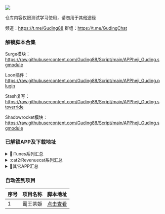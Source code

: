 ![](http://profile-counter.glitch.me/Guding88_Rewrite/count.svg)

仓库内容仅限测试学习使用，请勿用于其他途径

频道：https://t.me/Guding88 
群组：https://t.me/GudingChat 

### 解锁脚本合集

Surge模块：https://raw.githubusercontent.com/Guding88/Script/main/APPheji_Guding.sgmodule

Loon插件：https://raw.githubusercontent.com/Guding88/Script/main/APPheji_Guding.plugin

Stash复写：https://raw.githubusercontent.com/Guding88/Script/main/APPheji_Guding.stoverride

Shadowrocket模块：https://raw.githubusercontent.com/Guding88/Script/main/APPheji_Guding.sgmodule


### 已解锁APP及下载地址

<details>
   <summary>📱iTunes系列汇总</summary>    
   
|序号|APP名称|下载地址|
|--|--|--|
|1|百色特|[点击下载](https://apps.apple.com/app/id515094775)
|2|拍特内头|[点击下载](https://apps.apple.com/app/id992421775)
|3|Revive|[点击下载](https://apps.apple.com/app/id1616862692)
|4|Air系列|[点击下载](https://apps.apple.com/app/id1173365557)
|5|HashPhotos|[点击下载](https://apps.apple.com/app/id685784609)
|6|ProxyFi|[点击下载](https://apps.apple.com/app/id1671185533)
|7|Side|[点击下载](https://apps.apple.com/app/id1532395263)
|8|闪念|[点击下载](https://apps.apple.com/app/id1397149726)
|9|文晓生|[点击下载](https://apps.apple.com/app/id1595241052)
|10|小鸡专注|[点击下载](https://apps.apple.com/app/id1627691759)
|11|Picsew|[点击下载](https://apps.apple.com/app/id1208145167)
|12|安心天气|[点击下载](https://apps.apple.com/app/id1660522632)
|13|ProKnockout|[点击下载](https://apps.apple.com/app/id944665061)
|14|PutApp|[点击下载](https://apps.apple.com/app/id1456379965)
|15|ProKnockout|[点击下载](https://apps.apple.com/app/id944665061)
|16|VideoDay|[点击下载](https://apps.apple.com/app/id1483410865)
|17|‎Chat AI|[点击下载](https://apps.apple.com/app/id1660877567)
|18|‎ProCCD|[点击下载](https://apps.apple.com/app/id1616113199)
|19|‎Video Editor|[点击下载](https://apps.apple.com/app/id1403688344)
|20|Koloro|[点击下载](https://apps.apple.com/app/id1345159029)
|21|PDF Viewer|[点击下载](https://apps.apple.com/app/id1120099014)
|22|AllMyBatteries|[点击下载](https://apps.apple.com/app/id1621263412)
|23|ReLens|[点击下载](https://apps.apple.com/app/id1638027598)
|24|高级服装设计|[点击下载](https://apps.apple.com/app/id1413710253)
|25|Stylish Text|[点击下载](https://apps.apple.com/app/id1372415493)
|26|快捷指令库|[点击下载](https://apps.apple.com/app/id1540915106)
|27|灵动岛壁纸|[点击下载](https://apps.apple.com/app/id6444463659)
|28|鹰眼加速器|[点击下载](https://apps.apple.com/app/id1583608120)
|29|订阅通|[点击下载](https://apps.apple.com/app/id1577082754)
|30|intoLive|[点击下载](https://apps.apple.com/app/id1061859052)
|31|奇妙P图|[点击下载](https://apps.apple.com/app/id1509179692)
|32|卡片日记|[点击下载](https://apps.apple.com/app/id1295506659)
|33|熊掌记|[点击下载](https://apps.apple.com/app/id1016366447)
|34|‎aDiary|[点击下载](https://apps.apple.com/app/id1564045149)
|35|‎Becord|[点击下载](https://apps.apple.com/app/id1608773156)
|36|‎‎Athlytic|[点击下载](https://apps.apple.com/app/id1543571755)
|37|‎‎CostMemo|[点击下载](https://apps.apple.com/app/id6444737474)
|38|‎‎时间印迹|[点击下载](https://apps.apple.com/app/id6450100115)
|39|‎‎iTimely|[点击下载](https://apps.apple.com/app/id6447499788)
|40|‎‎DoMemo|[点击下载](https://apps.apple.com/app/id1624344916)
|41|‎‎‎xTerminal|[点击下载](https://apps.apple.com/app/id1544728400)
|42|‎‎‎AI Chatbot|[点击下载](https://apps.apple.com/app/id1559479889)
|43|Fotoz|[点击下载](https://apps.apple.com/app/id1090640183)
|44|CountThis|[点击下载](https://apps.apple.com/app/id1553863458)
|45|万源阅读|[点击下载](https://apps.apple.com/app/id6446446808)
|46|Scanner|[点击下载](https://apps.apple.com/app/id1291962681)
|47|Metion|[点击下载](https://apps.apple.com/app/id1530965242)
|48|Ever Play|[点击下载](https://apps.apple.com/app/id1202642773)

* Air系列未完全整理，**必须先下载计算器Air并解锁**，然后再下载同一开发者的同系列产品，会自动同步解锁。
</details>
<details>
   <summary>:cat2:Revenuecat系列汇总</summary>    
   
|序号|APP名称|下载地址|
|--|--|--|
|~~1~~|~~APTV~~|[点击下载](https://apps.apple.com/app/id1630403500)
|2|Authenticator|[点击下载](https://apps.apple.com/app/id1538761576)
|3|Photo Vault|[点击下载](https://apps.apple.com/app/id1562839653)
|4|Clockology|[点击下载](https://apps.apple.com/app/id1456386228)
|5|Falendar|[点击下载](https://apps.apple.com/app/id1670616883)
|6|GEIST|[点击下载](https://apps.apple.com/app/id897062509)
|7|InPaper|[点击下载](https://apps.apple.com/app/id1560313343)
|8|Lungy|[点击下载](https://apps.apple.com/app/id1545223887)
|9|MOZE|[点击下载](https://apps.apple.com/app/id1460011387)
|10|Monefy|[点击下载](https://apps.apple.com/app/id1212024409)
|11|OffScreen|[点击下载](https://apps.apple.com/app/id1474340105)
|12|Paper|[点击下载](https://apps.apple.com/app/id506003812)
|13|PhotoCleaner|[点击下载](https://apps.apple.com/app/id926090192)
|14|PhotoRoom|[点击下载](https://apps.apple.com/app/id1455009060)
|15|Pillow|[点击下载](https://apps.apple.com/app/id878691772)
|16|PixelMe|[点击下载](https://apps.apple.com/app/id1552314716)
|17|Purr|[点击下载](https://apps.apple.com/app/id1488455029)
|18|Reflectly|[点击下载](https://apps.apple.com/app/id1241229134)
|19|HealthView|[点击下载](https://apps.apple.com/app/id1020452064)
|20|TimeBloc|[点击下载](https://apps.apple.com/app/id1476033780)
|21|SleepTimer|[点击下载](https://apps.apple.com/app/id1057027109)
|22|Tally|[点击下载](https://apps.apple.com/app/id1090990601)
|23|Grateful|[点击下载](https://apps.apple.com/app/id1197512462)
|24|Last|[点击下载](https://apps.apple.com/app/id1092307625)
|25|Done|[点击下载](https://apps.apple.com/app/id1103961876)
|26|Sharp AI|[点击下载](https://apps.apple.com/app/id1622362309)
|27|Structured|[点击下载](https://apps.apple.com/app/id1499198946)
|28|喝水时间|[点击下载](https://apps.apple.com/app/id1401162094)
|29|Widgetsmith|[点击下载](https://apps.apple.com/app/id1523682319)
|30|Zoomable|[点击下载](https://apps.apple.com/app/id1568442831)
|31|车票票|[点击下载](https://apps.apple.com/app/id6446212291)
|32|方弗相机|[点击下载](https://apps.apple.com/app/id1621425556)
|33|饭卡|[点击下载](https://apps.apple.com/app/id1635764950)
|34|极简弹幕|[点击下载](https://apps.apple.com/app/id1572801421)
|35|极简日记|[点击下载](https://apps.apple.com/app/id1568936702)
|36|极简时钟|[点击下载](https://apps.apple.com/app/id1265404088)
|37|每日占星|[点击下载](https://apps.apple.com/app/id909048916)
|38|时间机器|[点击下载](https://apps.apple.com/app/id1502507360)
|39|始末|[点击下载](https://apps.apple.com/app/id1670906512)
|40|水心记|[点击下载](https://apps.apple.com/app/id1581076145)
|41|我的番茄|[点击下载](https://apps.apple.com/app/id1528322796)
|42|我的时间|[点击下载](https://apps.apple.com/app/id1481796842)
|43|星垂专注|[点击下载](https://apps.apple.com/app/id6446450915)
|44|星垂日记|[点击下载](https://apps.apple.com/app/id1663588935)
|45|已阅|[点击下载](https://apps.apple.com/app/id1589203887)
|46|诗片|[点击下载](https://apps.apple.com/app/id1672208469)
|47|习惯管家|[点击下载](https://apps.apple.com/app/id1253577148)
|48|LEMO FM|[点击下载](https://apps.apple.com/app/id6444756219)
|49|Dark Noise|[点击下载](https://apps.apple.com/app/id1465439395)
|50|VideoToPhoto|[点击下载](https://apps.apple.com/app/id1544125793)
|51|‎Chat AI|[点击下载](https://apps.apple.com/app/id1661016696)
|52|‎Photo Sync|[点击下载](https://apps.apple.com/app/id415850124)
|53|‎解忧娃娃|[点击下载](https://apps.apple.com/app/id1475104794)
|54|‎奇妙组件|[点击下载](https://apps.apple.com/app/id1466785009)
|55|‎卡片馆|[点击下载](https://apps.apple.com/app/id1441120440)
|56|‎白云天气|[点击下载](https://apps.apple.com/app/id1575901953)
|57|‎VSCO|[点击下载](https://apps.apple.com/app/id588013838)
|58|‎Tagmiibo|[点击下载](https://apps.apple.com/app/id1578966288)
|59|‎‎Amiibo Rewards|[点击下载](https://apps.apple.com/app/id1602924918)
|60|‎‎AmiiBoss|[点击下载](https://apps.apple.com/app/id1579972834)
|61|‎‎StressWatch|[点击下载](https://apps.apple.com/app/id6444737095)
|62|‎‎Anybox|[点击下载](https://apps.apple.com/app/id1593408455)
|63|‎‎‎Seamless|[点击下载](https://apps.apple.com/app/id1537718448)
|64|‎‎‎西江诗词|[点击下载](https://apps.apple.com/app/id1084924739)
|65|‎‎‎‎ImageX|[点击下载](https://apps.apple.com/app/id1668530080)
|66|‎‎‎‎‎Percento|[点击下载](https://apps.apple.com/app/id1494319934)
|67|‎‎‎‎‎Percento|[点击下载](https://apps.apple.com/app/id1612021829)
|68|‎‎‎‎‎Malloc VPN|[点击下载](https://apps.apple.com/app/id1632814003)
|69|‎‎‎‎‎Usage|[点击下载](https://apps.apple.com/app/id970353453)
|70|‎‎‎‎‎揭幕|[点击下载](https://apps.apple.com/app/id1585168957)
|71|‎‎‎‎‎小决定|[点击下载](https://apps.apple.com/app/id1338769645)
|72|‎‎‎‎‎元气计时|[点击下载](https://apps.apple.com/app/id1462723508)
|73|‎‎‎‎‎植物宝|[点击下载](https://apps.apple.com/app/id1566070492)
|74|‎‎‎‎‎HRZN|[点击下载](https://apps.apple.com/app/id1398160182)
|75|‎‎‎‎‎喵组件|[点击下载](https://apps.apple.com/app/id1563244756)
|76|‎‎‎‎‎MyPianist|[点击下载](https://apps.apple.com/app/id1460393665)
|77|‎‎‎‎‎Thenics|[点击下载](https://apps.apple.com/app/id1509531048)
|78|‎‎‎‎‎Currency|[点击下载](https://apps.apple.com/app/id284220417)
|79|‎‎‎‎‎Math Makers|[点击下载](https://apps.apple.com/app/id1558532437)
|80|‎‎‎‎‎Happy Days|[点击下载](https://apps.apple.com/app/id1564858029)
|81|‎‎‎‎‎Thiro|[点击下载](https://apps.apple.com/app/id1555982483)
|82|‎‎‎‎‎‎FTChatAI|[点击下载](https://apps.apple.com/app/id6446242414)
|83|‎‎‎‎‎‎秩序目标|[点击下载](https://apps.apple.com/app/id1609740590)
|84|‎‎‎‎‎‎Zoomerang|[点击下载](https://apps.apple.com/app/id1361030006)
|85|‎‎‎‎‎‎‎WeFast|[点击下载](https://apps.apple.com/app/id1568744702)
|86|‎‎‎‎‎‎‎好事发生|[点击下载](https://apps.apple.com/app/id1612021829)
|87|‎‎‎‎‎‎‎Cookie记账|[点击下载](https://apps.apple.com/app/id1559943673)
|88|‎‎‎‎‎‎‎目标地图|[点击下载](https://apps.apple.com/app/id1555022550)
|89|‎‎‎‎‎‎‎图片消除|[点击下载](https://apps.apple.com/app/id1457711961)
|90|‎‎‎‎‎‎‎Emphasis|[点击下载](https://apps.apple.com/app/id733300214)
|91|‎‎‎‎‎‎‎Numpkin|[点击下载](https://apps.apple.com/app/id6444591815)
|92|‎‎‎‎‎‎‎Emoji世界|[点击下载](https://apps.apple.com/app/id6450985890)
|93|‎‎‎‎‎‎‎Finale To Do|[点击下载](https://apps.apple.com/app/id1622931101)
|94|‎‎‎‎‎‎‎Weather Fit|[点击下载](https://apps.apple.com/app/id1194408342)
|95|‎‎‎‎‎‎‎Photomator|[点击下载](https://apps.apple.com/app/id1444636541)
|96|‎‎‎‎‎‎‎lil bucket|[点击下载](https://apps.apple.com/app/id1630532934)
|97|‎‎‎‎‎‎‎Retouch|[点击下载](https://apps.apple.com/app/id373311252)
|98|‎‎‎‎‎‎‎朝暮|[点击下载](https://apps.apple.com/app/id1587672601)
|99|‎‎‎‎‎‎‎Mojo|[点击下载](https://apps.apple.com/app/id1434861974)
|100|‎‎‎‎‎‎‎EZPZ|[点击下载](https://apps.apple.com/app/id6444683778)
|101|‎‎‎‎‎‎‎几枝|[点击下载](https://apps.apple.com/app/id1552874203)
|102|‎‎‎‎‎‎‎小作卡片|[点击下载](https://apps.apple.com/app/id1611559010)
|102|‎‎‎‎‎‎‎Drops|[点击下载](https://apps.apple.com/app/id939540371)
|103|‎‎‎‎‎‎‎‎Noverdue|[点击下载](https://apps.apple.com/app/id1492210816)
|104|‎‎‎‎‎‎‎‎我是鱼|[点击下载](https://apps.apple.com/app/id6450589948)
|105|‎‎‎‎‎‎‎‎Gradient Music|[点击下载](https://apps.apple.com/app/id1634453041)
|106|Habits|[点击下载](https://apps.apple.com/app/id1593891243)
|107|Strides|[点击下载](https://apps.apple.com/app/id672401817)
|108|Summit|[点击下载](https://apps.apple.com/app/id1266410931)
|109|每日番茄|[点击下载](https://apps.apple.com/app/id6448365485)
|110|夺目相框|[点击下载](https://apps.apple.com/app/id6448359509)
|111|Snipd|[点击下载](https://apps.apple.com/app/id1557206126)
|112|倒数鸭|[点击下载](https://apps.apple.com/app/id6457201223)
|113|Subtrack|[点击下载](https://apps.apple.com/app/id1519946553)


</details>
<details>
   <summary>🎉其它APP汇总</summary>    
   
|序号|APP名称|下载地址|
|--|--|--|
|1|CountThings|[点击下载](https://apps.apple.com/app/id1196810823)
|2|Cubox|[点击下载](https://apps.apple.com/app/id1113361350)
|3|NFC|[点击下载](https://apps.apple.com/app/id1249686798)
|4|PocketLists|[点击下载](https://apps.apple.com/app/id1272049520)
|5|Prisma|[点击下载](https://apps.apple.com/app/id1122649984)
|6|Todo清单|[点击下载](https://apps.apple.com/app/id1566997654)
|7|ToonMe|[点击下载](https://apps.apple.com/app/id1508120751)
|8|博树|[点击下载](https://apps.apple.com/app/id379968583)
|9|exping|[点击下载](https://apps.apple.com/app/id1581529305)
|10|飞跃VPN|[点击下载](https://apps.apple.com/app/id1590740244)
|11|极简汇率|[点击下载](https://apps.apple.com/app/id851033695)
|12|旅途随身听|[点击下载](https://apps.apple.com/app/id1622788638)
|13|每日艺术|[点击下载](https://apps.apple.com/app/id547982045)
|14|冥想星球|[点击下载](https://apps.apple.com/app/id1472457967)
|15|如期|[点击下载](https://apps.apple.com/app/id1579532060)
|16|stats.fm|[点击下载](https://apps.apple.com/app/id1526912392)
|17|小戈输入法|[点击下载](https://apps.apple.com/app/id1643095681)
|18|易截图2|[点击下载](https://apps.apple.com/app/id1633186528)
|19|一言|[点击下载](https://apps.apple.com/app/idid1010174792)
|20|指尖时光|[点击下载](https://apps.apple.com/app/id1392166974)
|21|Lensa AI|[点击下载](https://apps.apple.com/app/id1436732536)
|22|朝暮计划|[点击下载](https://apps.apple.com/app/id1535727202)
|23|有谱么|[点击下载](https://apps.apple.com/app/id973743727)
|24|格志日记|[点击下载](https://apps.apple.com/app/id1392523148)
|25|FIMO|[点击下载](https://apps.apple.com/app/id1454219307)
|26|Focos|[点击下载](https://apps.apple.com/app/id1274938524)
|27|亲爱的冰箱|[点击下载](https://apps.apple.com/app/id1555630532)
|28|给未来写封信|[点击下载](https://apps.apple.com/app/id1330852849)
|29|77进度|[点击下载](https://apps.apple.com/app/id1660947434)
|30|77时钟|[点击下载](https://apps.apple.com/app/id1627747584)
|31|77电脑助手|[点击下载](https://apps.apple.com/app/id1620485227)
|32|简讯|[点击下载](https://apps.apple.com/app/id1160249028)
|33|画世界|[点击下载](https://apps.apple.com/app/id1450111327)
|34|Drum Pad Machine|[点击下载](https://apps.apple.com/app/id1057968965)
|35|Pixel Art|[点击下载](https://apps.apple.com/app/id1274972321)
|36|Groovepad|[点击下载](https://apps.apple.com/app/id1454398991)
|37|时间积木|[点击下载](https://apps.apple.com/app/id821381018)
|38|Fomz|[点击下载](https://apps.apple.com/app/id1615744942)
|39|收起来|[点击下载](https://apps.apple.com/app/id1669206548)
|40|西窗烛|[点击下载](https://apps.apple.com/app/id912139104)
|41|软眠眠|[点击下载](https://apps.apple.com/app/id1640036657)
|42|小习惯|[点击下载](https://apps.apple.com/app/id1455083310)
|43|星光手帐|[点击下载](https://apps.apple.com/app/id1579846386)
|44|夸克扫描王|[点击下载](https://apps.apple.com/app/id1160172628)
|45|Agenda|[点击下载](https://apps.apple.com/app/id1370289240)
|46|句读|[点击下载](https://apps.apple.com/app/id1073431872)
|47|千瓜数据|[点击下载](https://apps.apple.com/app/id1572934942)
|48|FoodCa|[点击下载](https://apps.apple.com/app/id6451112435)
|49|疯狂百科知识问答|[点击下载](https://apps.apple.com/app/id1225435117)
|50|冷知识酱|[点击下载](https://apps.apple.com/app/id6443612500)
|~~51~~|~~一念便签~~|[点击下载](https://apps.apple.com/app/id1473578864)
|51|NeckGo|[点击下载](https://apps.apple.com/app/id1660505668)
|52|飞鱼计划|[点击下载](https://apps.apple.com/app/id1571229028)
|53|佐糖|[点击下载](https://apps.apple.com/app/id1609584814)
|54|每记|[点击下载](https://apps.apple.com/app/id1572586388)
|55|挖财记账|[点击下载](https://apps.apple.com/app/id1544045905)
|56|CARROT Weather|[点击下载](https://apps.apple.com/app/id961390574)
|57|Ease助眠|[点击下载](https://apps.apple.com/app/id1549614554)
|58|PhotoGrid|[点击下载](https://apps.apple.com/app/id543577420)
|59|青柠设计|[点击下载](https://apps.apple.com/app/id1584730935)


</details>

### 自动签到项目

|序号|项目名称|脚本地址|
|--|--|--|
|1|霸王茶姬|[点击查看](https://github.com/Guding88/Script/blob/main/bawangchaji/Readme.md)

